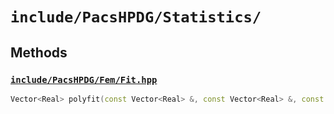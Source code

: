 # `include/PacsHPDG/Statistics/`

## Methods

### [`include/PacsHPDG/Fem/Fit.hpp`](./Fit.hpp)

```cpp
Vector<Real> polyfit(const Vector<Real> &, const Vector<Real> &, const std::size_t &);
```